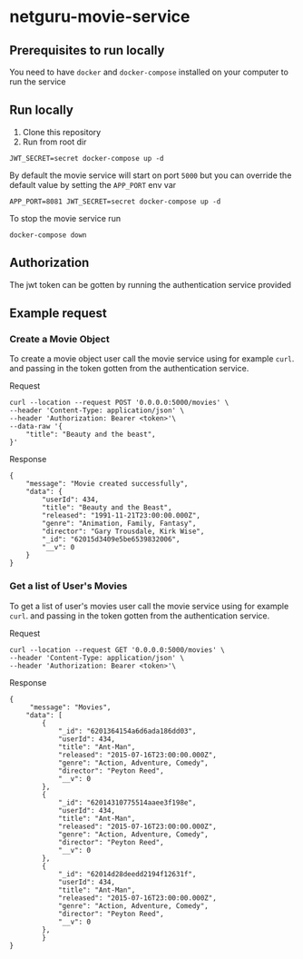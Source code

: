 # netguru-movie-service

## Prerequisites to run locally

You need to have `docker` and `docker-compose` installed on your computer to run the service

## Run locally

1. Clone this repository
1. Run from root dir

```
JWT_SECRET=secret docker-compose up -d
```

By default the movie service will start on port `5000` but you can override
the default value by setting the `APP_PORT` env var

```
APP_PORT=8081 JWT_SECRET=secret docker-compose up -d
```

To stop the movie service run

```
docker-compose down
```

## Authorization

The jwt token can be gotten by running the authentication service provided

## Example request

### Create a Movie Object

To create a movie object user call the movie service using for example `curl`.
and passing in the token gotten from the authentication service.

Request

```
curl --location --request POST '0.0.0.0:5000/movies' \
--header 'Content-Type: application/json' \
--header 'Authorization: Bearer <token>'\
--data-raw '{
    "title": "Beauty and the beast",
}'
```

Response

```
{
    "message": "Movie created successfully",
    "data": {
        "userId": 434,
        "title": "Beauty and the Beast",
        "released": "1991-11-21T23:00:00.000Z",
        "genre": "Animation, Family, Fantasy",
        "director": "Gary Trousdale, Kirk Wise",
        "_id": "62015d3409e5be6539832006",
        "__v": 0
    }
}
```

### Get a list of User's Movies

To get a list of user's movies user call the movie service using for example `curl`.
and passing in the token gotten from the authentication service.

Request

```
curl --location --request GET '0.0.0.0:5000/movies' \
--header 'Content-Type: application/json' \
--header 'Authorization: Bearer <token>'\
```

Response

```
{
     "message": "Movies",
    "data": [
        {
            "_id": "6201364154a6d6ada186dd03",
            "userId": 434,
            "title": "Ant-Man",
            "released": "2015-07-16T23:00:00.000Z",
            "genre": "Action, Adventure, Comedy",
            "director": "Peyton Reed",
            "__v": 0
        },
        {
            "_id": "62014310775514aaee3f198e",
            "userId": 434,
            "title": "Ant-Man",
            "released": "2015-07-16T23:00:00.000Z",
            "genre": "Action, Adventure, Comedy",
            "director": "Peyton Reed",
            "__v": 0
        },
        {
            "_id": "62014d28deedd2194f12631f",
            "userId": 434,
            "title": "Ant-Man",
            "released": "2015-07-16T23:00:00.000Z",
            "genre": "Action, Adventure, Comedy",
            "director": "Peyton Reed",
            "__v": 0
        },
        }
}
```
